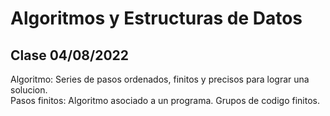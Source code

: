 # Algoritmos y Estructuras de Datos
## Clase 04/08/2022
Algoritmo: Series de pasos ordenados, finitos y precisos para lograr una solucion.<br>
Pasos finitos: Algoritmo asociado a un programa. Grupos de codigo finitos.<br>
